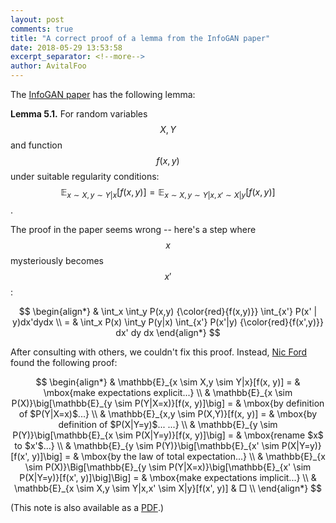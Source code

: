 ```yaml
---
layout: post
comments: true
title: "A correct proof of a lemma from the InfoGAN paper"
date: 2018-05-29 13:53:58
excerpt_separator: <!--more-->
author: AvitalFoo
---
```



The [InfoGAN paper](https://arxiv.org/pdf/1606.03657.pdf) has the following lemma:

**Lemma 5.1.**
For random variables $$X, Y$$ and function $$f(x, y)$$ under suitable regularity conditions:
$$\mathbb{E}_{x \sim X, y \sim Y|x}[f(x, y)] = 
 \mathbb{E}_{x \sim X, y \sim Y|x, x' \sim X|y}[f(x, y)]$$.

The proof in the paper seems wrong -- here's a step where $$x$$ mysteriously becomes $$x'$$:

<!--more-->

$$
\begin{align*}
& \int_x \int_y P(x,y) {\color{red}{f(x,y)}} \int_{x'} P(x' | y)dx'dydx \\
= & \int_x P(x) \int_y P(y|x) \int_{x'} P(x'|y) {\color{red}{f(x',y)}} dx' dy dx
\end{align*}
$$

After consulting with others, we couldn't fix this proof. Instead, [Nic Ford](http://nicf.net) found the following proof:

$$
\begin{align*}
   & \mathbb{E}_{x \sim X,y \sim Y|x}[f(x, y)] = & \mbox{make expectations explicit...} \\
   & \mathbb{E}_{x \sim P(X)}\big[\mathbb{E}_{y \sim P(Y|X=x)}[f(x, y)]\big] = & \mbox{by definition of $P(Y|X=x)$...} \\
   & \mathbb{E}_{x,y \sim P(X,Y)}[f(x, y)] = & \mbox{by definition of $P(X|Y=y)$... ...} \\
   & \mathbb{E}_{y \sim P(Y)}\big[\mathbb{E}_{x \sim P(X|Y=y)}[f(x, y)]\big] = & \mbox{rename $x$ to $x'$...} \\
   & \mathbb{E}_{y \sim P(Y)}\big[\mathbb{E}_{x' \sim P(X|Y=y)}[f(x', y)]\big] = & \mbox{by the law of total expectation...} \\
   & \mathbb{E}_{x \sim P(X)}\Big[\mathbb{E}_{y \sim P(Y|X=x)}\big[\mathbb{E}_{x' \sim P(X|Y=y)}[f(x', y)]\big]\Big] = &  \mbox{make expectations implicit...} \\
   & \mathbb{E}_{x \sim X,y \sim Y|x,x' \sim X|y}[f(x', y)] & □ \\
\end{align*}
$$


(This note is also available as a [PDF](/assets/correct-proof-of-infogan-lemma.pdf).)






